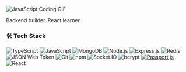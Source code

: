 
![JavaScript Coding GIF](https://media.giphy.com/media/Lny6Rw04nsOOc/giphy.gif)



Backend builder.
React learner.


### 🛠️ Tech Stack


![TypeScript](https://img.shields.io/badge/-TypeScript-007ACC?style=for-the-badge&logo=typescript&logoColor=white)
![JavaScript](https://img.shields.io/badge/-JavaScript-F7DF1E?style=for-the-badge&logo=javascript&logoColor=black)
![MongoDB](https://img.shields.io/badge/-MongoDB-47A248?style=for-the-badge&logo=mongodb&logoColor=white)
![Node.js](https://img.shields.io/badge/-Node.js-339933?style=for-the-badge&logo=node.js&logoColor=white)
![Express.js](https://img.shields.io/badge/-Express.js-000000?style=for-the-badge&logo=express&logoColor=white)
![Redis](https://img.shields.io/badge/-Redis-DC382D?style=for-the-badge&logo=redis&logoColor=white)
![JSON Web Token](https://img.shields.io/badge/-JWT-000000?style=for-the-badge&logo=json-web-token&logoColor=white)
![Git](https://img.shields.io/badge/Git-F05032?style=for-the-badge&logo=git&logoColor=white)
![npm](https://img.shields.io/badge/-npm-CB3837?style=for-the-badge&logo=npm&logoColor=white)
![Socket.IO](https://img.shields.io/badge/-Socket.IO-010101?style=for-the-badge&logo=socket.io&logoColor=white)
![bcrypt](https://img.shields.io/badge/-bcrypt-9F3F00?style=for-the-badge&logo=openssl&logoColor=white)
[![Passport.js](https://img.shields.io/badge/Passport.js-Authentication-green?logo=passport)](http://www.passportjs.org/)
![React](https://img.shields.io/badge/-React-20232A?style=for-the-badge&logo=react&logoColor=61DAFB)
